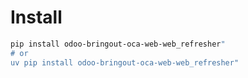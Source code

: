 # Install

```bash
pip install odoo-bringout-oca-web-web_refresher"
# or
uv pip install odoo-bringout-oca-web-web_refresher"
```
